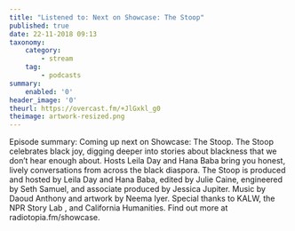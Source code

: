 ```yaml
---
title: "Listened to: Next on Showcase: The Stoop"
published: true
date: 22-11-2018 09:13
taxonomy:
    category:
        - stream
    tag:
        - podcasts
summary:
    enabled: '0'
header_image: '0'
theurl: https://overcast.fm/+JlGxkl_g0
theimage: artwork-resized.png
--- 
```

Episode summary: Coming up next on Showcase: The Stoop. The Stoop celebrates black joy, digging deeper into stories about blackness that we don’t hear enough about. Hosts Leila Day and Hana Baba bring you honest, lively conversations from across the black diaspora. The Stoop is produced and hosted by Leila Day and Hana Baba, edited by Julie Caine, engineered by Seth Samuel, and associate produced by Jessica Jupiter. Music by Daoud Anthony and artwork by Neema Iyer. Special thanks to KALW, the NPR Story Lab , and California Humanities. Find out more at radiotopia.fm/showcase.
